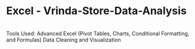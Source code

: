 # Excel - Vrinda-Store-Data-Analysis
<br>
Tools Used:
Advanced Excel (Pivot Tables, Charts, Conditional Formatting, and Formulas)
Data Cleaning and Visualization
